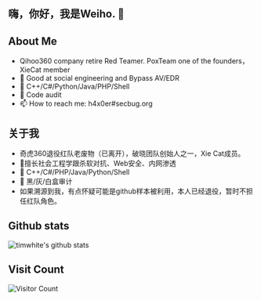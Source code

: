 ## 嗨，你好，我是Weiho. 👋

## About Me
  -   Qihoo360 company retire Red Teamer. PoxTeam one of the founders， XieCat member
  - 👏 Good at social engineering and Bypass AV/EDR
  - 🤏 C++/C#/Python/Java/PHP/Shell
  - 🤏 Code audit
  - 📫 How to reach me: h4x0er#secbug.org

## 关于我
 - 奇虎360退役红队老废物（已离开），破晓团队创始人之一，Xie Cat成员。
 - 👏擅长社会工程学跟杀软对抗、Web安全、内网渗透
 - 🤏 C++/C#/PHP/Java/Python/Shell
 - 🤏 黑/灰/白盒审计
 - 如果溯源到我，有点怀疑可能是github样本被利用，本人已经退役，暂时不担任红队角色。

## Github stats
![timwhite's github stats](https://github-readme-stats.vercel.app/api?username=we1h0&count_private=true&show_icons=true)

## Visit Count
![Visitor Count](https://profile-counter.glitch.me/we1h0/count.svg)

